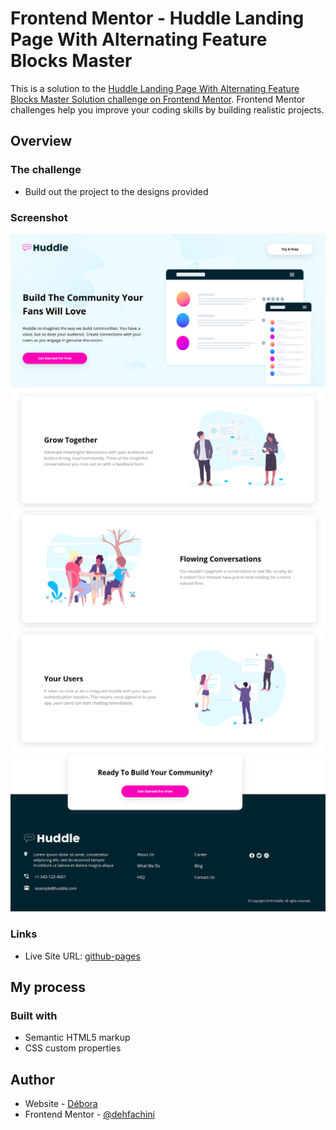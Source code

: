 # Frontend Mentor - Huddle Landing Page With Alternating Feature Blocks Master

This is a solution to the [Huddle Landing Page With Alternating Feature Blocks Master Solution challenge on Frontend Mentor](https://www.frontendmentor.io/challenges/huddle-landing-page-with-alternating-feature-blocks-5ca5f5981e82137ec91a5100). Frontend Mentor challenges help you improve your coding skills by building realistic projects. 

## Overview

### The challenge

- Build out the project to the designs provided

### Screenshot

![](images/huddle_page1.png)
![](images/huddle_page2.png)
![](images/huddle_page3.png)
![](images/huddle_page4.png)
![](images/huddle_page5.png)

### Links

- Live Site URL: [github-pages](https://dehfachini.github.io/huddle-landing-page-with-alternating-feature-blocks/)

## My process

### Built with

- Semantic HTML5 markup
- CSS custom properties

## Author

- Website - [Débora](https://github.com/dehfachini)
- Frontend Mentor - [@dehfachini](https://www.frontendmentor.io/profile/dehfachini)
